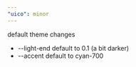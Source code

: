 ```yaml
---
"uico": minor
---
```


default theme changes

- --light-end default to 0.1 (a bit darker)
- --accent default to cyan-700
